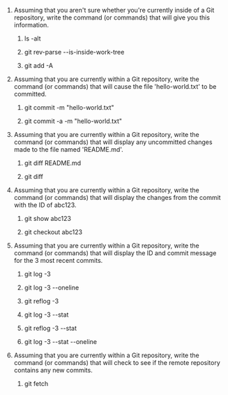 1. Assuming that you aren't sure whether you're currently inside of a Git repository, write the command (or commands) that will give you this information.

	1. ls -alt 

	2. git rev-parse --is-inside-work-tree 

	3. git add -A

2. Assuming that you are currently within a Git repository, write the command (or commands) that will cause the file 'hello-world.txt' to be committed.

	1. git commit -m "hello-world.txt"

	2. git commit -a -m "hello-world.txt"

3. Assuming that you are currently within a Git repository, write the command (or commands) that will display any uncommitted changes made to the file named 'README.md'.

	1. git diff README.md

	2. git diff

4. Assuming that you are currently within a Git repository, write the command (or commands) that will display the changes from the commit with the ID of abc123.

	1. git show abc123

	2. git checkout abc123

5. Assuming that you are currently within a Git repository, write the command (or commands) that will display the ID and commit message for the 3 most recent commits.

	1. git log -3

	2. git log -3 --oneline

	3. git reflog -3

	4. git log -3 --stat

	5. git reflog -3 --stat

	6. git log -3 --stat --oneline

6. Assuming that you are currently within a Git repository, write the command (or commands) that will check to see if the remote repository contains any new commits.

	1. git fetch 